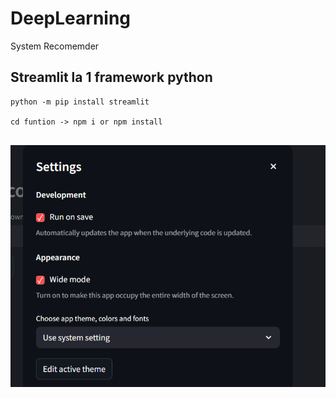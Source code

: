 # DeepLearning
System Recomemder



<h2>Streamlit la 1 framework python</h2>



```
python -m pip install streamlit

cd funtion -> npm i or npm install


```

![alt text](image.png)